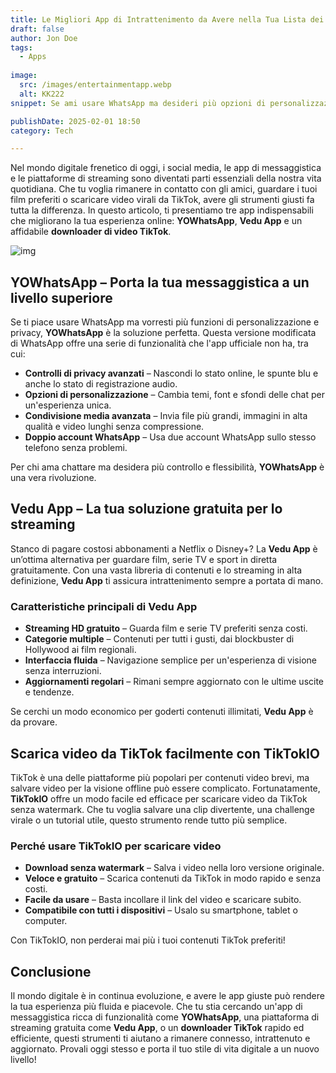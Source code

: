 ```yaml
---
title: Le Migliori App di Intrattenimento da Avere nella Tua Lista dei Preferiti
draft: false
author: Jon Doe 
tags:
  - Apps
  
image:
  src: /images/entertainmentapp.webp
  alt: KK222
snippet: Se ami usare WhatsApp ma desideri più opzioni di personalizzazione e funzionalità per la privacy, YOWhatsApp è la soluzione perfetta.

publishDate: 2025-02-01 18:50
category: Tech

---
```

Nel mondo digitale frenetico di oggi, i social media, le app di messaggistica e le piattaforme di streaming sono diventati parti essenziali della nostra vita quotidiana. Che tu voglia rimanere in contatto con gli amici, guardare i tuoi film preferiti o scaricare video virali da TikTok, avere gli strumenti giusti fa tutta la differenza. In questo articolo, ti presentiamo tre app indispensabili che migliorano la tua esperienza online: **YOWhatsApp**, **Vedu App** e un affidabile **downloader di video TikTok**.

![img](/images/entertainmentapp.webp)

## YOWhatsApp – Porta la tua messaggistica a un livello superiore ##

Se ti piace usare WhatsApp ma vorresti più funzioni di personalizzazione e privacy, **YOWhatsApp** è la soluzione perfetta. Questa versione modificata di WhatsApp offre una serie di funzionalità che l'app ufficiale non ha, tra cui:

- **Controlli di privacy avanzati** – Nascondi lo stato online, le spunte blu e anche lo stato di registrazione audio.  
- **Opzioni di personalizzazione** – Cambia temi, font e sfondi delle chat per un'esperienza unica.  
- **Condivisione media avanzata** – Invia file più grandi, immagini in alta qualità e video lunghi senza compressione.  
- **Doppio account WhatsApp** – Usa due account WhatsApp sullo stesso telefono senza problemi.

Per chi ama chattare ma desidera più controllo e flessibilità, **YOWhatsApp** è una vera rivoluzione.

## Vedu App – La tua soluzione gratuita per lo streaming ##

Stanco di pagare costosi abbonamenti a Netflix o Disney+? La **Vedu App** è un’ottima alternativa per guardare film, serie TV e sport in diretta gratuitamente. Con una vasta libreria di contenuti e lo streaming in alta definizione, **Vedu App** ti assicura intrattenimento sempre a portata di mano.

### Caratteristiche principali di Vedu App ###

- **Streaming HD gratuito** – Guarda film e serie TV preferiti senza costi.  
- **Categorie multiple** – Contenuti per tutti i gusti, dai blockbuster di Hollywood ai film regionali.  
- **Interfaccia fluida** – Navigazione semplice per un'esperienza di visione senza interruzioni.  
- **Aggiornamenti regolari** – Rimani sempre aggiornato con le ultime uscite e tendenze.

Se cerchi un modo economico per goderti contenuti illimitati, **Vedu App** è da provare.

## Scarica video da TikTok facilmente con TikTokIO ##

TikTok è una delle piattaforme più popolari per contenuti video brevi, ma salvare video per la visione offline può essere complicato. Fortunatamente, **TikTokIO** offre un modo facile ed efficace per scaricare video da TikTok senza watermark. Che tu voglia salvare una clip divertente, una challenge virale o un tutorial utile, questo strumento rende tutto più semplice.

### Perché usare TikTokIO per scaricare video ###

- **Download senza watermark** – Salva i video nella loro versione originale.  
- **Veloce e gratuito** – Scarica contenuti da TikTok in modo rapido e senza costi.  
- **Facile da usare** – Basta incollare il link del video e scaricare subito.  
- **Compatibile con tutti i dispositivi** – Usalo su smartphone, tablet o computer.

Con TikTokIO, non perderai mai più i tuoi contenuti TikTok preferiti!

## Conclusione ##

Il mondo digitale è in continua evoluzione, e avere le app giuste può rendere la tua esperienza più fluida e piacevole. Che tu stia cercando un'app di messaggistica ricca di funzionalità come **YOWhatsApp**, una piattaforma di streaming gratuita come **Vedu App**, o un **downloader TikTok** rapido ed efficiente, questi strumenti ti aiutano a rimanere connesso, intrattenuto e aggiornato. Provali oggi stesso e porta il tuo stile di vita digitale a un nuovo livello!